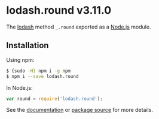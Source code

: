 # lodash.round v3.11.0

The [lodash](https://lodash.com/) method `_.round` exported as a [Node.js](https://nodejs.org/) module.

## Installation

Using npm:
```bash
$ {sudo -H} npm i -g npm
$ npm i --save lodash.round
```

In Node.js:
```js
var round = require('lodash.round');
```

See the [documentation](https://lodash.com/docs#round) or [package source](https://github.com/lodash/lodash/blob/3.11.0-npm-packages/lodash.round) for more details.
